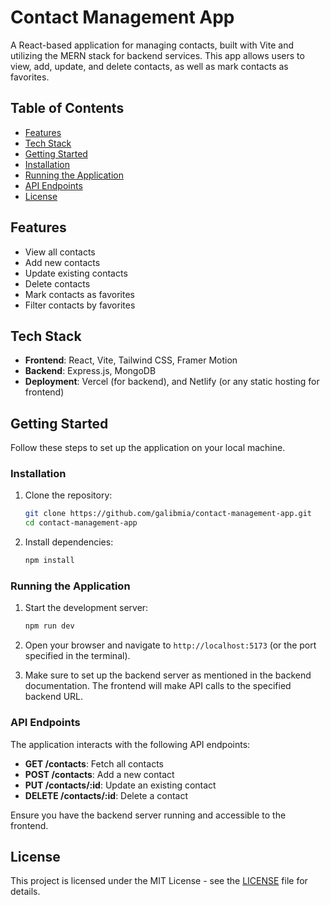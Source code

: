 
# Contact Management App

A React-based application for managing contacts, built with Vite and utilizing the MERN stack for backend services. This app allows users to view, add, update, and delete contacts, as well as mark contacts as favorites.

## Table of Contents

- [Features](#features)
- [Tech Stack](#tech-stack)
- [Getting Started](#getting-started)
- [Installation](#installation)
- [Running the Application](#running-the-application)
- [API Endpoints](#api-endpoints)
- [License](#license)

## Features

- View all contacts
- Add new contacts
- Update existing contacts
- Delete contacts
- Mark contacts as favorites
- Filter contacts by favorites

## Tech Stack

- **Frontend**: React, Vite, Tailwind CSS, Framer Motion
- **Backend**: Express.js, MongoDB
- **Deployment**: Vercel (for backend), and Netlify (or any static hosting for frontend)

## Getting Started

Follow these steps to set up the application on your local machine.

### Installation

1. Clone the repository:

   ```bash
   git clone https://github.com/galibmia/contact-management-app.git
   cd contact-management-app
   ```

2. Install dependencies:

   ```bash
   npm install
   ```

### Running the Application

1. Start the development server:

   ```bash
   npm run dev
   ```

2. Open your browser and navigate to `http://localhost:5173` (or the port specified in the terminal).

3. Make sure to set up the backend server as mentioned in the backend documentation. The frontend will make API calls to the specified backend URL.

### API Endpoints

The application interacts with the following API endpoints:

- **GET /contacts**: Fetch all contacts
- **POST /contacts**: Add a new contact
- **PUT /contacts/:id**: Update an existing contact
- **DELETE /contacts/:id**: Delete a contact

Ensure you have the backend server running and accessible to the frontend.

## License

This project is licensed under the MIT License - see the [LICENSE](LICENSE) file for details.
